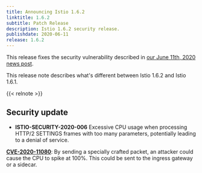 ```yaml
---
title: Announcing Istio 1.6.2
linktitle: 1.6.2
subtitle: Patch Release
description: Istio 1.6.2 security release.
publishdate: 2020-06-11
release: 1.6.2
---
```


This release fixes the security vulnerability described in [our June 11th, 2020 news post](/pt-br/news/security/istio-security-2020-006).

This release note describes what's different between Istio 1.6.2 and Istio 1.6.1.

{{< relnote >}}

## Security update

- **ISTIO-SECURITY-2020-006** Excessive CPU usage when processing HTTP/2 SETTINGS frames with too many parameters, potentially leading to a denial of service.

__[CVE-2020-11080](https://cve.mitre.org/cgi-bin/cvename.cgi?name=CVE-2020-11080)__: By sending a specially crafted packet, an attacker could cause the CPU to spike at 100%. This could be sent to the ingress gateway or a sidecar.
